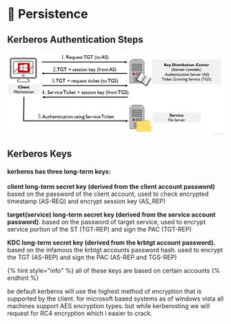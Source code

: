 # 🔧 Persistence

## Kerberos Authentication Steps

![](<../../../.gitbook/assets/image (181).png>)

## Kerberos Keys

#### kerberos has three long-term keys:

**client long-term secret key (derived from the client account password)** based on the password of the client account, used to check encrypted timestamp (AS-REQ) and encrypt session key (AS\_REP)

**target(service) long-term secret key (derived from the service account password)**. based on the password of target service, used to encrypt service portion of the ST (TGT-REP) and sign the PAC (TGT-REP)

**KDC long-term secret key (derived from the krbtgt account password).** based on the infamous the krbtgt accounts password hash. used to encrypt the TGT (AS-REP) and sign the PAC (AS-REP and TGS-REP)

{% hint style="info" %}
all of these keys are based on certain accounts
{% endhint %}

be default kerberos will use the highest method of encryption that is supported by the client. for microsoft based systems as of windows vista all machines support AES encryption types. but while kerberosting we will request for RC4 encryption which i easier to crack.
